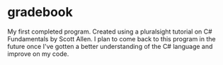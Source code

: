 # gradebook
My first completed program. Created using a pluralsight tutorial on C# Fundamentals by Scott Allen.
I plan to come back to this program in the future once I've gotten a better understanding of the C# language and improve on my code.
